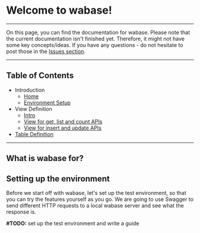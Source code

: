 # Welcome to wabase!

---

On this page, you can find the documentation for wabase. Please note that the current documentation isn't finished yet.
Therefore, it might not have some key concepts/ideas. If you have any questions - do not hesitate to post those
in the [Issues section](https://github.com/mrumkovskis/wabase/issues). 

---

## Table of Contents
* Introduction 
  * [Home](Home.md)
  * [Environment Setup](Setup-Install.md)
* View Definition
  * [Intro](View-Intro.md)
  * [View for get, list and count APIs](View-Get.md)
  * [View for insert and update APIs](View-InsertUpdate.md)
* [Table Definition](Table-Definition.md)

---

## What is wabase for?


## Setting up the environment

Before we start off with wabase, let's set up the test environment, so that you can try the features yourself as you go.
We are going to use Swagger to send different HTTP requests to a local wabase server and see what the response is.


**#TODO:** set up the test environment and write a guide
